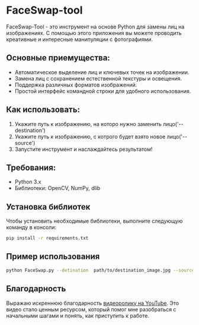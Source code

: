# FaceSwap-tool
FaceSwap-Tool - это инструмент на основе Python для замены лиц на изображениях. С помощью этого приложения вы можете проводить креативные и интересные манипуляции с фотографиями.

## Основные приемущества:
- Автоматическое выделение лиц и ключевых точек на изображении.
- Замена лиц с сохранением естественной текстуры и освещения.
- Поддержка различных форматов изображений.
- Простой интерфейс командной строки для удобного использования.

## Как использовать:
1. Укажите путь к изображению, на которо нужно заменить лицо('--destination')
2. Укажите путь к изображению, с котрого будет взято новое лицо('--source')
3. Запустите инструмент и наслаждайтесь результатом! 

## Требования:
- Python 3.x
- Библиотеки: OpenCV, NumPy, dlib

## Установка библиотек

Чтобы установить необходимые библиотеки, выполните следующую команду в консоли:
```bash
pip install -r requirements.txt
```

## Пример использования
```bash
python FaceSwap.py --detination  path/to/destination_image.jpg --source path/to/source_image.jpg
```

## Благодарность
Выражаю искреннюю благодарность [видеоролику на YouTube](https://www.youtube.com/watch?v=__JQgb4NJ5o). Это видео стало ценным ресурсом, который помог мне разобраться с начальными шагами и понять, как приступить к работе.
